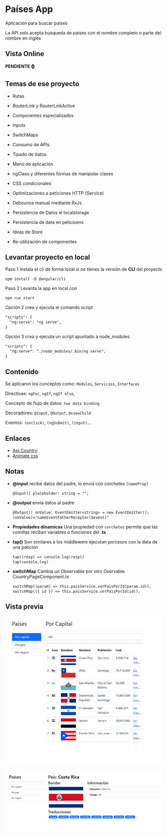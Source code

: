 # Países App

Aplicación para buscar países

La API solo acepta busqueda de paises con el nombre completo o parte del nombre en ingles

## Vista Online

<!-- REVIEW - PENDIENTE -->

**PENDIENTE ⌚**

## Temas de ese proyecto

- Rutas

- RouterLink y RouterLinkActive

- Componentes especializados

- Inputs

- SwitchMaps

- Consumo de APIs

- Tipado de datos

- Menú de aplicación

- ngClass y diferentes formas de manipular clases

- CSS condicionales

- Optimizaciones a peticiones HTTP (Service)

- Debounce manual mediante RxJs

- Persistencia de Datos el localstorage

- Persistencia de data en peticioens

- Ideas de Store

- Re-utilización de componentes

## Levantar proyecto en local

Paso 1 Instala el cli de forma local si no tienes la versión de **CLI** del proyecto

    npm install -D @angular/cli

Paso 2 Levanta la app en local con

    npm run start

Opción 2 crea y ejecuta el comando script

    "scripts": {
      "ng:serve": "ng serve",
    }

Opción 3 crea y ejecuta un script apuntado a node_modules

    "scripts": {
      "ng:serve": "./node_modules/.bin/ng serve",
    }

## Contenido

Se aplicaron los conceptos como: `Módulos`, `Servicios`, `Interfaces`

Directivas: `ngFor`, `ngIf`, `ngIf else`,

Concepto de flujo de datos: `two data binding`

Decoradores: `@Input`, `@Output`, `@viewChild`

Eventos: `(onclick)`, `(ngSubmit)`, `(input)`...

## Enlaces

- [Api Country](https://restcountries.com/)
- [Animate css](https://animate.style/)

## Notas

- **@input** recibe datos del padre, lo envia con corchetes `[nameProp]`

      @Input() placeholder: string = "";

- **@output** envia datos al padre

      @Output() onValue: EventEmitter<string> = new EventEmitter();
      (onValue)="nameEventFatherReceptor($event)"

- **Propiedades dinamicas** Una propiedad con `corchetes` permite que las comillas reciban variables o funciones del **.ts**

- **tap()** Son similares a los middlewere ejecutan porcesos con la data de una patición

      tap((resp) => console.log(resp))
      tap(console.log)

- **switchMap** Cambia un Observable por otro Oservable. CountryPageComponent.ts

      switchMap((param) => this.paisService.verPaisPorId(param.id)),
      switchMap(({ id }) => this.paisService.verPaisPorId(id)),

## Vista previa

![Vista Previa Listado](./src/assets/vista-previa.png)

![Vista Previa individual](./src/assets/country-individual.png)
